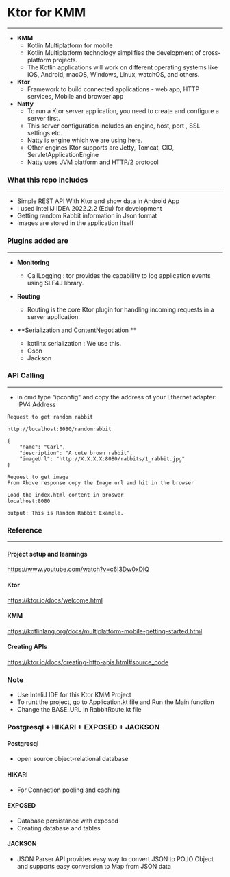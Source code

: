 # Ktor for KMM

-----

- **KMM**
  - Kotlin Multiplatform for mobile
  - Kotlin Multiplatform technology simplifies the development of cross-platform projects.
  - The Kotlin applications will work on different operating systems like iOS, Android, macOS, Windows, Linux, watchOS, and others.
- **Ktor**
  - Framework to build connected applications - web app, HTTP services, Mobile and browser app
- **Natty**
  - To run a Ktor server application, you need to create and configure a server first.
  - This server configuration includes an engine, host, port , SSL settings etc.
  - Natty is engine which we are using here.
  - Other engines Ktor supports are Jetty, Tomcat, CIO, ServletApplicationEngine
  - Natty uses JVM platform and HTTP/2 protocol
  
### What this repo includes

-----

- Simple REST API With Ktor and show data in  Android App
- I used IntelliJ IDEA 2022.2.2 (Edu) for development
- Getting random Rabbit information in Json format
- Images are stored in the application itself

### Plugins added are

-----

- **Monitoring**
  - CallLogging : tor provides the capability to log application events using SLF4J library.
- **Routing**
  - Routing is the core Ktor plugin for handling incoming requests in a server application.
 
- **Serialization and ContentNegotiation **
  - kotlinx.serialization : We use this.
  - Gson
  - Jackson

### API Calling

-----

- in cmd type "ipconfig" and copy the address of your Ethernet adapter: IPV4 Address

~~~
Request to get random rabbit

http://localhost:8080/randomrabbit

{
	"name": "Carl",
	"description": "A cute brown rabbit",
	"imageUrl": "http://X.X.X.X:8080/rabbits/1_rabbit.jpg"
}

Request to get image
From Above response copy the Image url and hit in the browser

Load the index.html content in broswer
localhost:8080

output: This is Random Rabbit Example.
~~~

### Reference

-----

#### Project setup and learnings
https://www.youtube.com/watch?v=c6I3Dw0xDlQ
#### Ktor
https://ktor.io/docs/welcome.html
#### KMM
https://kotlinlang.org/docs/multiplatform-mobile-getting-started.html
#### Creating APIs
https://ktor.io/docs/creating-http-apis.html#source_code

### Note
- Use InteliJ IDE for this Ktor KMM Project
- To runt the project, go to Application.kt file and Run the Main function
- Change the BASE_URL in RabbitRoute.kt file

### Postgresql + HIKARI + EXPOSED + JACKSON

#### Postgresql
- open source object-relational database

#### HIKARI
- For Connection pooling and caching

#### EXPOSED
- Database persistance with exposed
- Creating database and tables

#### JACKSON
- JSON Parser API provides easy way to convert JSON to POJO Object and supports easy conversion to Map from JSON data